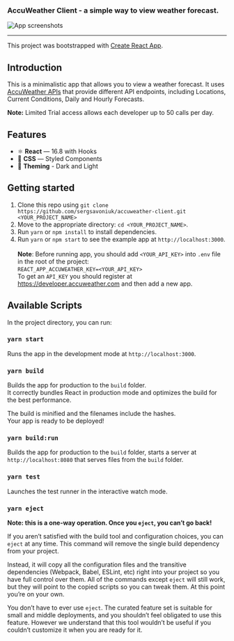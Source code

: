 <h3>AccuWeather Client - a simple way to view weather forecast.</h3>

![App screenshots](https://github.com/sergsavoniuk/accuweather-client/blob/master/app-screenshots.jpg)

<hr />

This project was bootstrapped with [Create React App](https://github.com/facebook/create-react-app).

## Introduction

This is a minimalistic app that allows you to view a weather forecast. It uses [AccuWeather APIs](https://developer.accuweather.com/) that provide different API endpoints, including Locations, Current Conditions, Daily and Hourly Forecasts.

**Note:** Limited Trial access allows each developer up to 50 calls per day.

## Features

- ⚛ **React** — 16.8 with Hooks
- 💅 **CSS** — Styled Components
- 💅 **Theming** - Dark and Light

## Getting started

1. Clone this repo using `git clone https://github.com/sergsavoniuk/accuweather-client.git <YOUR_PROJECT_NAME>`
2. Move to the appropriate directory: `cd <YOUR_PROJECT_NAME>`.<br />
3. Run `yarn` or `npm install` to install dependencies.<br />
4. Run `yarn` or `npm start` to see the example app at `http://localhost:3000`.
   <br/> <br />
   **Note**: Before running app, you should add `<YOUR_API_KEY>` into `.env` file in the root of the project:
   <br />
   `REACT_APP_ACCUWEATHER_KEY=<YOUR_API_KEY>`
   <br />
   To get an `API_KEY` you should register at https://developer.accuweather.com and then add a new app.

## Available Scripts

In the project directory, you can run:

### `yarn start`

Runs the app in the development mode at `http://localhost:3000`.

### `yarn build`

Builds the app for production to the `build` folder.<br>
It correctly bundles React in production mode and optimizes the build for the best performance.

The build is minified and the filenames include the hashes.<br>
Your app is ready to be deployed!

### `yarn build:run`

Builds the app for production to the `build` folder, starts a server at `http://localhost:8080` that serves files from the `build` folder.

### `yarn test`

Launches the test runner in the interactive watch mode.

### `yarn eject`

**Note: this is a one-way operation. Once you `eject`, you can’t go back!**

If you aren’t satisfied with the build tool and configuration choices, you can `eject` at any time. This command will remove the single build dependency from your project.

Instead, it will copy all the configuration files and the transitive dependencies (Webpack, Babel, ESLint, etc) right into your project so you have full control over them. All of the commands except `eject` will still work, but they will point to the copied scripts so you can tweak them. At this point you’re on your own.

You don’t have to ever use `eject`. The curated feature set is suitable for small and middle deployments, and you shouldn’t feel obligated to use this feature. However we understand that this tool wouldn’t be useful if you couldn’t customize it when you are ready for it.
